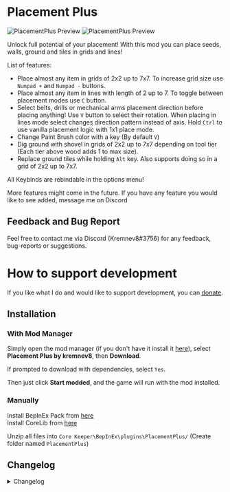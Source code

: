 # Placement Plus
![PlacementPlus Preview](https://raw.githubusercontent.com/kremnev8/CoreKeeperMods/master/Content/PlacementPlusPreview.gif)
![PlacementPlus Preview](https://raw.githubusercontent.com/kremnev8/CoreKeeperMods/master/Content/PlacementPlusBeltPreview.gif)

Unlock full potential of your placement! With this mod you can place seeds, walls, ground and tiles in grids and lines!

List of features:<br/>
- Place almost any item in grids of 2x2 up to 7x7. To increase grid size use `Numpad +` and `Numpad -` buttons.
- Place almost any item in lines with length of 2 up to 7. To toggle between placement modes use `C` button.
- Select belts, drills or mechanical arms placement direction before placing anything! Use `V` button to select their rotation. When placing in lines mode select changes direction pattern instead of axis. Hold `Ctrl` to use vanilla placement logic with 1x1 place mode.
- Change Paint Brush color with a key (By default `V`)
- Dig ground with shovel in grids of 2x2 up to 7x7 depending on tool tier (Each tier above wood adds 1 to max size).
- Replace ground tiles while holding `Alt` key. Also supports doing so in a grid of 2x2 up to 7x7.

All Keybinds are rebindable in the options menu!<br/>

More features might come in the future. If you have any feature you would like to see added, message me on Discord

## Feedback and Bug Report
Feel free to contact me via Discord (Kremnev8#3756) for any feedback, bug-reports or suggestions.

# How to support development
If you like what I do and would like to support development, you can [donate](https://boosty.to/kremnev8).

## Installation
### With Mod Manager

Simply open the mod manager (if you don't have it install it [here](https://core-keeper.thunderstore.io/package/ebkr/r2modman/)), select **Placement Plus by kremnev8**, then **Download**.

If prompted to download with dependencies, select `Yes`.

Then just click **Start modded**, and the game will run with the mod installed.

### Manually
Install BepInEx Pack from [here](https://core-keeper.thunderstore.io/package/BepInEx/BepInExPack_Core_Keeper/)<br/>
Install CoreLib from [here](https://core-keeper.thunderstore.io/package/CoreMods/CoreLib/)<br/>

Unzip all files into `Core Keeper\BepInEx\plugins\PlacementPlus/` (Create folder named `PlacementPlus`)<br/>

## Changelog
<details>
<summary>Changelog</summary>

### v1.5.2
- Fixed that Obsidian walls and ground could be replaced
- Added implicit change of mode from 1x1 to nxn when size is changed

### v1.5.1
- Fixed that walls were dug with shovel

### v1.5.0
- Added ability to dig in grids
- Added ability to replace ground tiles

### v1.4.1
- Fixed musket sound being played when placing in a grid

### v1.4.0
- Fixed compatibility with game version 0.5.0.0 and higher

### v1.3.0
- Migrate to BepInEx BE builds

### v1.2.0
- Migrate to CoreLib 1.0.0

### v1.1.3
- Added ability to change paint brush colors with a key
- Allow placing fences and rugs in a grid

### v1.1.2
- Fixed rotation not applying for drills and mechanical arms if grid size was 1x1

### v1.1.1
- Allow using vanilla belt placement logic when holding a button

### v1.1.0
- Added even grid sizes of 2x2, 4x4 and 6x6
- Added feature to select rotation of belts, drills or mechanical arms
- Allow placing rails in a grid

### v1.0.2
- Allow spawner tiles to be placed in a grid

### v1.0.1
- Fixed golden plants not being planted

### v1.0.0
- Initial Release
</details>